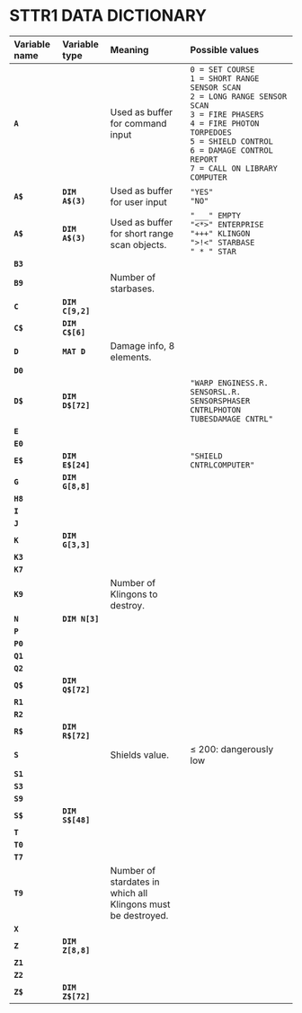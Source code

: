 # STTR1 DATA DICTIONARY

|Variable name|Variable type|Meaning|Possible values|
|:---|:---|:---|:---|
|__`A`__||Used as buffer for command input|`0 = SET COURSE`<br>`1 = SHORT RANGE SENSOR SCAN`<br>`2 = LONG RANGE SENSOR SCAN`<br>`3 = FIRE PHASERS`<br>`4 = FIRE PHOTON TORPEDOES`<br>`5 = SHIELD CONTROL`<br>`6 = DAMAGE CONTROL REPORT`<br>`7 = CALL ON LIBRARY COMPUTER`<br>|
|__`A$`__|__`DIM A$(3)`__|Used as buffer for user input|`"YES"`<br>`"NO"` |
|__`A$`__|__`DIM A$(3)`__|Used as buffer for short range scan objects.|`"___" EMPTY`<br>`"<*>" ENTERPRISE`<br>`"+++" KLINGON`<br>`">!<" STARBASE`<br>`" * " STAR`|
|__`B3`__||||
|__`B9`__||Number of starbases.||
|__`C`__|__`DIM C[9,2]`__|||
|__`C$`__|__`DIM C$[6]`__|||
|__`D`__|__`MAT D`__|Damage info, 8 elements.||
|__`D0`__||||
|__`D$`__|__`DIM D$[72]`__||`"WARP ENGINESS.R. SENSORSL.R. SENSORSPHASER CNTRLPHOTON TUBESDAMAGE CNTRL"`|
|__`E`__||||
|__`E0`__||||
|__`E$`__|__`DIM E$[24]`__||`"SHIELD CNTRLCOMPUTER"`|
|__`G`__|__`DIM G[8,8]`__|||
|__`H8`__||||
|__`I`__||||
|__`J`__||||
|__`K`__|__`DIM G[3,3]`__|||
|__`K3`__||||
|__`K7`__||||
|__`K9`__||Number of Klingons to destroy.||
|__`N`__|__`DIM N[3]`__|||
|__`P`__||||
|__`P0`__||||
|__`Q1`__||||
|__`Q2`__||||
|__`Q$`__|__`DIM Q$[72]`__|||
|__`R1`__||||
|__`R2`__||||
|__`R$`__|__`DIM R$[72]`__|||
|__`S`__||Shields value.|&le; 200: dangerously low|
|__`S1`__||||
|__`S3`__||||
|__`S9`__||||
|__`S$`__|__`DIM S$[48]`__|||
|__`T`__||||
|__`T0`__||||
|__`T7`__||||
|__`T9`__||Number of stardates in which all Klingons must be destroyed.||
|__`X`__||||
|__`Z`__|__`DIM Z[8,8]`__|||
|__`Z1`__||||
|__`Z2`__||||
|__`Z$`__|__`DIM Z$[72]`__|||
